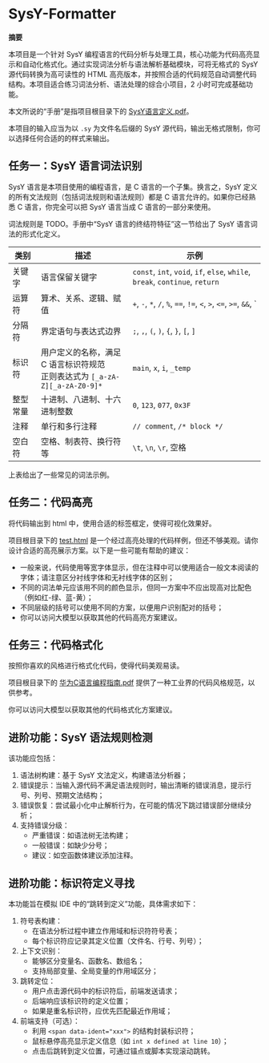 # SysY-Formatter

**摘要**

本项目是一个针对 SysY 编程语言的代码分析与处理工具，核心功能为代码高亮显示和自动化格式化。通过实现词法分析与语法解析基础模块，可将无格式的 SysY 源代码转换为高可读性的 HTML 高亮版本，并按照合适的代码规范自动调整代码结构。本项目适合练习词法分析、语法处理的综合小项目，2 小时可完成基础功能。

本文所说的“手册”是指项目根目录下的 [SysY语言定义.pdf](./SysY语言定义.pdf)。

本项目的输入应当为以 `.sy` 为文件名后缀的 SysY 源代码，输出无格式限制，你可以选择任何合适的的样式来输出。

## 任务一：SysY 语言词法识别

SysY 语言是本项目使用的编程语言，是 C 语言的一个子集。换言之，SysY 定义的所有文法规则（包括词法规则和语法规则）都是 C 语言允许的。如果你已经熟悉 C 语言，你完全可以把 SysY 语言当成 C 语言的一部分来使用。

词法规则是 TODO。手册中“SysY 语言的终结符特征”这一节给出了 SysY 语言词法的形式化定义。

| 类别     | 描述                                                         | 示例                                                         |
| -------- | ------------------------------------------------------------ | ------------------------------------------------------------ |
| 关键字   | 语言保留关键字                                               | `const`, `int`, `void`, `if`, `else`, `while`, `break`, `continue`, `return` |
| 运算符   | 算术、关系、逻辑、赋值                                       | `+`, `-`, `*`, `/`, `%`, `==`, `!=`, `<`, `>`, `<=`, `>=`, `&&`, `||`, `!`, `=` |
| 分隔符   | 界定语句与表达式边界                                         | `;`, `,`, `(`, `)`, `{`, `}`, `[`, `]`                       |
| 标识符   | 用户定义的名称，满足 C 语言标识符规范<br />正则表达式为 `[_a-zA-Z][_a-zA-Z0-9]*` | `main`, `x`, `i`, `_temp`                                    |
| 整型常量 | 十进制、八进制、十六进制整数                                 | `0`, `123`, `077`, `0x3F`                                    |
| 注释     | 单行和多行注释                                               | `// comment`, `/* block */`                                  |
| 空白符   | 空格、制表符、换行符等                                       | `\t`, `\n`, `\r`, 空格 ` `                                   |

上表给出了一些常见的词法示例。

## 任务二：代码高亮

将代码输出到 html 中，使用合适的标签框定，使得可视化效果好。

项目根目录下的 [test.html](output/test1.html) 是一个经过高亮处理的代码样例，但还不够美观。请你设计合适的高亮展示方案。以下是一些可能有帮助的建议：

-   一般来说，代码使用等宽字体显示，但在注释中可以使用适合一般文本阅读的字体；请注意区分衬线字体和无衬线字体的区别；
-   不同的词法单元应该用不同的颜色显示，但同一方案中不应出现高对比配色（例如红-绿、蓝-黄）；
-   不同层级的括号可以使用不同的方案，以便用户识别配对的括号；
-   你可以访问大模型以获取其他的代码高亮方案建议。

## 任务三：代码格式化

按照你喜欢的风格进行格式化代码，使得代码美观易读。

项目根目录下的 [华为C语言编程指南.pdf](华为C语言编程指南.pdf) 提供了一种工业界的代码风格规范，以供参考。

你可以访问大模型以获取其他的代码格式化方案建议。

## 进阶功能：SysY 语法规则检测

该功能应包括：

1.  语法树构建：基于 SysY 文法定义，构建语法分析器；
2.  错误提示：当输入源代码不满足语法规则时，输出清晰的错误消息，提示行号、列号、预期文法结构；
3.  错误恢复：尝试最小化中止解析行为，在可能的情况下跳过错误部分继续分析；
4.  支持错误分级：
    -   严重错误：如语法树无法构建；
    -   一般错误：如缺少分号；
    -   建议：如空函数体建议添加注释。

## 进阶功能：标识符定义寻找

本功能旨在模拟 IDE 中的“跳转到定义”功能，具体需求如下：

1.  符号表构建：
    -   在语法分析过程中建立作用域和标识符符号表；
    -   每个标识符应记录其定义位置（文件名、行号、列号）；
2.  上下文识别：
    -   能够区分变量名、函数名、数组名；
    -   支持局部变量、全局变量的作用域区分；
3.  跳转定位：
    -   用户点击源代码中的标识符后，前端发送请求；
    -   后端响应该标识符的定义位置；
    -   如果是重名标识符，应优先匹配最近作用域；
4.  前端支持（可选）：
    -   利用 `<span data-ident="xxx">` 的结构封装标识符；
    -   鼠标悬停高亮显示定义信息（如 `int x defined at line 10`）；
    -   点击后跳转到定义位置，可通过锚点或脚本实现滚动跳转。
